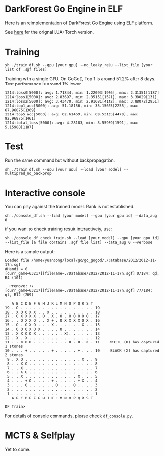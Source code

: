 DarkForest Go Engine in ELF
===================
Here is an reimplementation of DarkForest Go Engine using ELF platform.

See [here](https://github.com/facebookresearch/darkforestGo) for the orignal LUA+Torch version. 

Training  
==========
```
sh ./train_df.sh --gpu [your gpu] --no_leaky_relu --list_file [your list of .sgf files]
```
Training with a single GPU. On GoGoD, Top 1 is around 51.2% after 8 days. Test performance is around 1% lower. 
```
1214:loss0[5000]: avg: 1.71844, min: 1.22093[1926], max: 2.31351[1187]
1214:loss1[5000]: avg: 2.83697, min: 2.35151[1591], max: 3.38029[131]
1214:loss2[5000]: avg: 3.43470, min: 2.91681[4142], max: 3.88072[2951]
1214:top1_acc[5000]: avg: 51.18156, min: 35.15625[2255], max: 67.96875[1369]
1214:top5_acc[5000]: avg: 82.61469, min: 69.53125[4479], max: 92.96875[1461]
1214:total_loss[5000]: avg: 4.28183, min: 3.55989[1591], max: 5.15988[1187]
```
Test  
=========
Run the same command but without backpropagation.
```
sh ./train_df.sh --gpu [your gpu] --load [your model] --multipred_no_backprop
```

Interactive console   
======================
You can play against the trained model. Rank is not established. 

```
sh ./console_df.sh --load [your model] --gpu [your gpu id] --data_aug 0
```

If you want to check training result interactively, use:
```
sh ./console_df_check_train.sh --load [your model] --gpu [your gpu id] --list_file [a file contains .sgf file list] --data_aug 0 --verbose
```
Here is a sample output:
```
Loaded file /home/yuandong/local/go/go_gogod/./Database/2012/2012-11-17n.sgf
#Handi = 0
[curr_game=63217][filename=./Database/2012/2012-11-17n.sgf] 0/184: qd, R4 (101)

  PreMove: 77
[curr_game=63217][filename=./Database/2012/2012-11-17n.sgf] 77/184: ql, R12 (269)

   A B C D E F G H J K L M N O P Q R S T
19 . O . . . . . . . . . . . . . . . . . 19
18 . X O O X X . . X . . . . . . . . . . 18
17 . O X X X X . O . X . O . O O O O O . 17
16 . . O X X O . . X + . O X X X X O X . 16
15 . O . O X O . . . X . . . . . . X . . 15
14 . O O O X O X . . . . O . . . . . . . 14
13 . X X O O X . . . . . . X). . . . . . 13
12 . X . X . . . . . . . . . . . . . . . 12
11 . . X O O . . . . . . . . O . O . X . 11     WHITE (O) has captured 1 stones
10 . . . + . . . . . + . . . . . + . . . 10     BLACK (X) has captured 2 stones
 9 . X O . . . . . . . . . . . . . X . . 9
 8 . . X O . . . . . . . . . . . . . . . 8
 7 . . X . . . . . . . . . . . . . . . . 7
 6 . . X O . . . . . . . . . . . . . . . 6
 5 . . X . . . . . . . . . . . . X . . . 5
 4 . . . + O . . . . + . . . . . + X . . 4
 3 . . . O . . . . . . O . . . O . . . . 3
 2 . . . . . . . . . . . . . . . . . . . 2
 1 . . . . . . . . . . . . . . . . . . . 1
   A B C D E F G H J K L M N O P Q R S T

DF Train>
```

For details of console commands, please check `df_console.py`.

MCTS & Selfplay
=============

Yet to come. 
